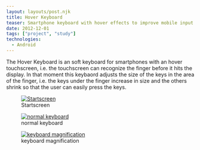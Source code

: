 ```yaml
---
layout: layouts/post.njk
title: Hover Keyboard
teaser: Smartphone keyboard with hover effects to improve mobile input
date: 2012-12-01
tags: ["project", "study"]
technologies:
  - Android
---
```


The Hover Keyboard is an soft keyboard for smartphones with an hover touchscreen, i.e. the touchscreen can recognize the finger before it hits the display. In that moment this keybaord adjusts the size of the keys in the area of the finger, i.e. the keys under the finger increase in size and the others shrink so that the user can easily press the keys.

<div class="figure-container">
<figure >
      <a href="{{'/assets/projects/hover-keyboard/instructions.png' | url}}">
          <img src="{{'/assets/projects/hover-keyboard/instructions.png' | url}}" alt="Startscreen" />
      </a>
      <figcaption>Startscreen</figcaption>
    </figure>

<figure>
      <a href="{{'/assets/projects/hover-keyboard/normal.png' | url}}">
          <img src="{{'/assets/projects/hover-keyboard/normal.png' | url}}"  alt="normal keyboard" />
      </a>
      <figcaption>normal keyboard</figcaption>
    </figure>

<figure>
      <a href="{{'/assets/projects/hover-keyboard/magnification.png' | url}}">
          <img src="{{'/assets/projects/hover-keyboard/magnification.png' | url}}"  alt="keyboard magnification" />
      </a>
      <figcaption>keyboard magnification</figcaption>
</figure>
</div>
